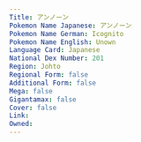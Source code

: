 ```yaml
---
﻿Title: アンノーン
Pokemon Name Japanese: アンノーン
Pokemon Name German: Icognito
Pokemon Name English: Unown
Language Card: Japanese
National Dex Number: 201
Region: Johto
Regional Form: false
Additional Form: false
Mega: false
Gigantamax: false
Cover: false
Link: 
Owned: 
---
```

